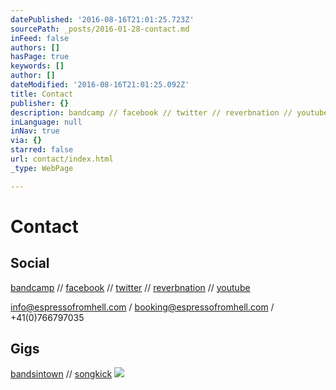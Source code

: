 ```yaml
---
datePublished: '2016-08-16T21:01:25.723Z'
sourcePath: _posts/2016-01-28-contact.md
inFeed: false
authors: []
hasPage: true
keywords: []
author: []
dateModified: '2016-08-16T21:01:25.092Z'
title: Contact
publisher: {}
description: bandcamp // facebook // twitter // reverbnation // youtube
inLanguage: null
inNav: true
via: {}
starred: false
url: contact/index.html
_type: WebPage

---
```

# Contact

## Social

[bandcamp][0] // [facebook][1] // [twitter][2] // [reverbnation][3] // [youtube][4]

info@espressofromhell.com / booking@espressofromhell.com / +41(0)766797035

## Gigs

[bandsintown][5] // [songkick][6]
![](https://the-grid-user-content.s3-us-west-2.amazonaws.com/9c011f75-6f98-4555-8f3e-870c15d2bbae.jpg)

[0]: https://espressofromhell.bandcamp.com/
[1]: https://www.facebook.com/espressofromhell/
[2]: https://twitter.com/efhmusic
[3]: https://www.reverbnation.com/espressofromhell
[4]: https://www.youtube.com/channel/UCtRY9Y12JqWcyLOYtzeUGTA
[5]: http://www.bandsintown.com/EspressoFromHell
[6]: https://www.songkick.com/artists/8480653-espresso-from-hell